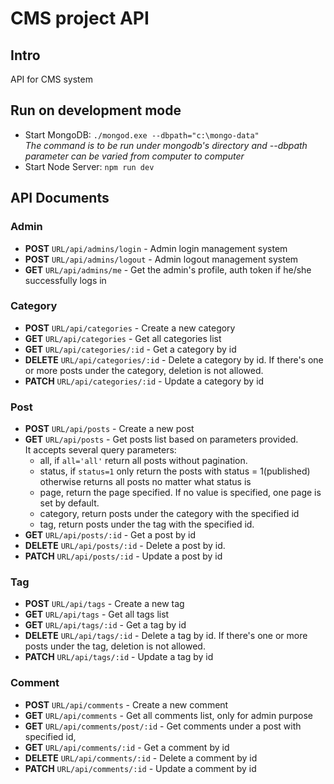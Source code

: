# CMS project API

## Intro

API for CMS system

## Run on development mode

- Start MongoDB: `./mongod.exe --dbpath="c:\mongo-data"`<br> _The command is to be run under mongodb's directory and --dbpath parameter can be varied from computer to computer_
- Start Node Server: `npm run dev`

## API Documents

### Admin

- **POST** `URL/api/admins/login` - Admin login management system
- **POST** `URL/api/admins/logout` - Admin logout management system
- **GET** `URL/api/admins/me` - Get the admin's profile, auth token if he/she successfully logs in

### Category

- **POST** `URL/api/categories` - Create a new category
- **GET** `URL/api/categories` - Get all categories list
- **GET** `URL/api/categories/:id` - Get a category by id
- **DELETE** `URL/api/categories/:id` - Delete a category by id. If there's one or more posts under the category, deletion is not allowed.
- **PATCH** `URL/api/categories/:id` - Update a category by id

### Post

- **POST** `URL/api/posts` - Create a new post
- **GET** `URL/api/posts` - Get posts list based on parameters provided.<br>
  It accepts several query parameters:
  - all, if `all='all'` return all posts without pagination.
  - status, if `status=1` only return the posts with status = 1(published) otherwise returns all posts no matter what status is
  - page, return the page specified. If no value is specified, one page is set by default.
  - category, return posts under the category with the specified id
  - tag, return posts under the tag with the specified id.
- **GET** `URL/api/posts/:id` - Get a post by id
- **DELETE** `URL/api/posts/:id` - Delete a post by id.
- **PATCH** `URL/api/posts/:id` - Update a post by id

### Tag

- **POST** `URL/api/tags` - Create a new tag
- **GET** `URL/api/tags` - Get all tags list
- **GET** `URL/api/tags/:id` - Get a tag by id
- **DELETE** `URL/api/tags/:id` - Delete a tag by id. If there's one or more posts under the tag, deletion is not allowed.
- **PATCH** `URL/api/tags/:id` - Update a tag by id

### Comment

- **POST** `URL/api/comments` - Create a new comment
- **GET** `URL/api/comments` - Get all comments list, only for admin purpose
- **GET** `URL/api/comments/post/:id` - Get comments under a post with specified id,
- **GET** `URL/api/comments/:id` - Get a comment by id
- **DELETE** `URL/api/comments/:id` - Delete a comment by id
- **PATCH** `URL/api/comments/:id` - Update a comment by id
